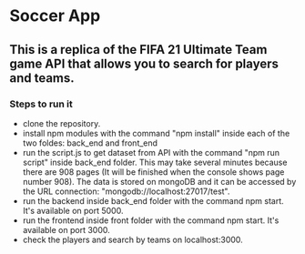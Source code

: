# Soccer App

## This is a replica of the FIFA 21 Ultimate Team game API that allows you to search for players and teams.

### Steps to run it

- clone the repository.
- install npm modules with the command "npm install" inside each of the two foldes: back_end and front_end
- run the script.js to get dataset from API with the command "npm run script" inside back_end folder. This may take several minutes because there are 908 pages (It will be finished when the console shows page number 908). The data is stored on mongoDB and it can be accessed by the URL connection: "mongodb://localhost:27017/test".
- run the backend inside back_end folder with the command npm start. It's available on port 5000.
- run the frontend inside front folder with the command npm start. It's available on port 3000.
- check the players and search by teams on localhost:3000.
